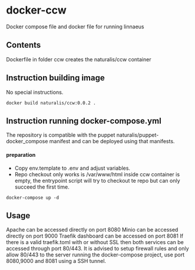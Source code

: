 docker-ccw
====================

Docker compose file and docker file for running linnaeus


Contents
-------------
Dockerfile in folder ccw creates the naturalis/ccw container



Instruction building image
-------------
No special instructions.

```
docker build naturalis/ccw:0.0.2 .
```

Instruction running docker-compose.yml
-------------

The repository is compatible with the puppet naturalis/puppet-docker_compose manifest and can be deployed using that manifests. 

#### preparation
- Copy env.template to .env and adjust variables. 
- Repo checkout only works is /var/www/html inside ccw container is empty, the entrypoint script will try to checkout te repo but can only succeed the first time.

````
docker-compose up -d
````

Usage
-------------
Apache can be accessed directly on port 8080
Minio can be accessed directly on port 9000
Traefik dashboard can be accessed on port 8081
If there is a valid traefik.toml with or without SSL then both services can be accessed through port 80/443. 
It is advised to setup firewall rules and only allow 80/443 to the server running the docker-compose project, use port 8080,9000 and 8081 using a SSH tunnel.


